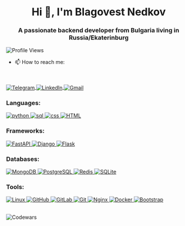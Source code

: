 <h1 align="center">Hi 👋, I'm Blagovest Nedkov</h1>
<h3 align="center">A passionate backend developer from Bulgaria living in Russia/Ekaterinburg</h3>

![Profile Views](https://komarev.com/ghpvc/?username=purechromas&color=green)

- 📫 How to reach me:
<br>
<p align="left">
  <a href="https://t.me/purechromas">
    <img src="https://i.ibb.co/r2PpLjH/telegram.png" alt="Telegram" border="0" style="vertical-align:middle;">
  </a>
  <a href="https://www.linkedin.com/in/blagovest-nedkov-635b33267/">
    <img src="https://i.ibb.co/T0tBh1Z/linkedin.png" alt="LinkedIn" border="0" style="vertical-align:middle;">
  </a>
  <a href="mailto:purechromas@gmail.com">
    <img src="https://i.ibb.co/S7mYH5t/gmail.png" alt="Gmail" border="0" style="vertical-align:middle;">
  </a>
</p>



<h3 align="left">Languages:</h3>
<p align="left"></p>
<a href="https://www.python.org/" target="_blank" rel="noreferrer">
  <img src="https://i.ibb.co/02xRrh2/python.png" alt="python" border="0" />
</a>
<a href="https://www.w3schools.com/sql/" target="_blank" rel="noreferrer">
  <img src="https://i.ibb.co/n868w30/sql.png" alt="sql" border="0" />
</a>
<a href="https://www.w3schools.com/css/" target="_blank" rel="noreferrer">
  <img src="https://i.ibb.co/2j1M7qk/css.png" alt="css" border="0" />
</a>
<a href="https://www.w3schools.com/html/" target="_blank" rel="noreferrer">
  <img src="https://i.ibb.co/JvxhmDG/html.png" alt="HTML" border="0" />
</a>

<h3 align="left">Frameworks:</h3>
<a href="https://fastapi.tiangolo.com/" target="_blank" rel="noreferrer">
  <img src="https://i.ibb.co/197SFJF/fastapi.png" alt="FastAPI" border="0" />
</a>
<a href="https://www.djangoproject.com/" target="_blank" rel="noreferrer">
  <img src="https://i.ibb.co/6BKjqkV/django.png" alt="Django" border="0" />
</a>
<a href="https://flask.palletsprojects.com/en/3.0.x/" target="_blank" rel="noreferrer">
  <img src="https://i.ibb.co/qxjm9LV/icons8-flask-48.png" alt="Flask" border="0" />
</a>


<h3 align="left">Databases:</h3>
<a href="https://www.mongodb.com/" target="_blank" rel="noreferrer">
  <img src="https://i.ibb.co/Tqf7Hkt/mongodb.png" alt="MongoDB" border="0" />
</a>
<a href="https://www.postgresql.org/" target="_blank" rel="noreferrer">
  <img src="https://i.ibb.co/680btV1/postgresql.png" alt="PostgreSQL" border="0" />
</a>
<a href="https://redis.io/" target="_blank" rel="noreferrer">
  <img src="https://i.ibb.co/1ZhKMvL/redis.png" alt="Redis" border="0" />
</a>
<a href="https://www.sqlite.org/index.html" target="_blank" rel="noreferrer">
  <img src="https://i.ibb.co/9qs0Rrd/sqlite.png" alt="SQLite" border="0" />
</a>

<h3 align="left">Tools:</h3>
<a href="https://www.linux.org/" target="_blank" rel="noreferrer">
  <img src="https://i.ibb.co/DQqDbxX/linux.png" alt="Linux" border="0" />
</a>
<a href="https://github.com/" target="_blank" rel="noreferrer">
  <img src="https://i.ibb.co/ZKYXQ4H/github.png" alt="GitHub" border="0" />
</a>
<a href="https://about.gitlab.com/" target="_blank" rel="noreferrer">
  <img src="https://i.ibb.co/02xfK0r/gitlab.png" alt="GitLab" border="0" />
</a>
<a href="https://git-scm.com/" target="_blank" rel="noreferrer">
  <img src="https://i.ibb.co/VCSCs5f/git.png" alt="Git" border="0" />
</a>

<a href="https://www.nginx.com/" target="_blank" rel="noreferrer">
  <img src="https://i.ibb.co/Ln3K8Gh/nginx.png" alt="Nginx" border="0" />
</a>

<a href="https://www.docker.com/" target="_blank" rel="noreferrer">
  <img src="https://i.ibb.co/Wg6gnfp/docker.png" alt="Docker" border="0" />
</a>

<a href="https://getbootstrap.com/" target="_blank" rel="noreferrer">
  <img src="https://i.ibb.co/pfHh28H/bootstrap.png" alt="Bootstrap" border="0" />
</a>
<br>
<br>

![Codewars](https://github.r2v.ch/codewars?user=purechromas&theme=gradient)
